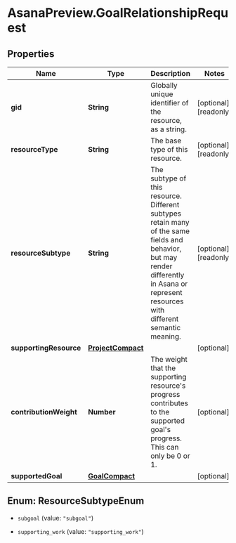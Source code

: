 # AsanaPreview.GoalRelationshipRequest

## Properties

Name | Type | Description | Notes
------------ | ------------- | ------------- | -------------
**gid** | **String** | Globally unique identifier of the resource, as a string. | [optional] [readonly] 
**resourceType** | **String** | The base type of this resource. | [optional] [readonly] 
**resourceSubtype** | **String** | The subtype of this resource. Different subtypes retain many of the same fields and behavior, but may render differently in Asana or represent resources with different semantic meaning. | [optional] [readonly] 
**supportingResource** | [**ProjectCompact**](ProjectCompact.md) |  | [optional] 
**contributionWeight** | **Number** | The weight that the supporting resource&#39;s progress contributes to the supported goal&#39;s progress. This can only be 0 or 1. | [optional] 
**supportedGoal** | [**GoalCompact**](GoalCompact.md) |  | [optional] 



## Enum: ResourceSubtypeEnum


* `subgoal` (value: `"subgoal"`)

* `supporting_work` (value: `"supporting_work"`)




